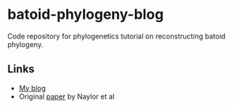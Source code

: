 # batoid-phylogeny-blog

Code repository for phylogenetics tutorial on reconstructing batoid phylogeny. 

## Links
- [My blog](https://medium.com/@ch1ru/phylogenetics-tutorial-reconstructing-batoid-phylogeny-from-dna-sequences-7b33fe70ee1b)
- Original [paper](https://www.sciencedirect.com/science/article/abs/pii/S1055790311005252) by Naylor et al

